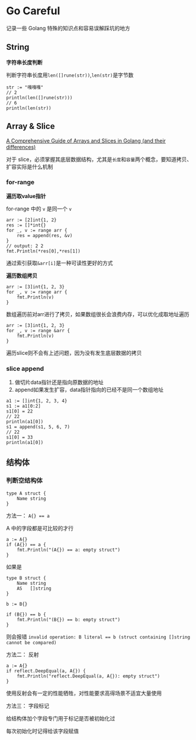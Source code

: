 #  Go Careful

记录一些 Golang 特殊的知识点和容易误解踩坑的地方

## String

**字符串长度判断**

判断字符串长度用`len([]rune(str))`,`len(str)`是字节数

```
str := "嘎嘎嘎"
// 2
println(len([]rune(str)))
// 6
println(len(str))
```

## Array & Slice

[A Comprehensive Guide of Arrays and Slices in Golang (and their differences)](https://www.sohamkamani.com/blog/golang/arrays-vs-slices/)

对于 slice，必须掌握其底层数据结构，尤其是`长度`和`容量`两个概念，要知道拷贝、扩容实际是什么机制

### for-range

**遍历取value指针**

for-range 中的 `v` 是同一个 `v`

```
arr := [2]int{1, 2}
res := []*int{}
for _, v := range arr {
    res = append(res, &v)
}
// output: 2 2
fmt.Println(*res[0],*res[1]) 
```

通过索引获取`&arr[i]`是一种可读性更好的方式

**遍历数组拷贝**

```
arr := [3]int{1, 2, 3}
for _, v := range arr {
    fmt.Println(v)
}
```

数组遍历前对arr进行了拷贝，如果数组很长会浪费内存，可以优化成取地址遍历

```
arr := [3]int{1, 2, 3}
for _, v := range &arr {
    fmt.Println(v)
}
```

遍历slice则不会有上述问题，因为没有发生底层数据的拷贝

### slice append

1. 做切片data指针还是指向原数据的地址
2. append如果发生扩容，data指针指向的已经不是同一个数组地址

```
a1 := []int{1, 2, 3, 4}
s1 := a1[0:2]
s1[0] = 22
// 22
println(a1[0])
s1 = append(s1, 5, 6, 7)
// 22
s1[0] = 33
println(a1[0])
```

## 结构体

### 判断空结构体

```
type A struct {
	Name string
}
```

方法一： `A{} == a`

A 中的字段都是可比较的才行

```
a := A{}
if (A{}) == a {
    fmt.Println("(A{}) == a: empty struct")
}
```

如果是

```
type B struct {
	Name string
	AS   []string
}

b := B{}

if (B{}) == b {
    fmt.Println("(B{}) == b: empty struct")
}
```

则会报错 `invalid operation: B literal == b (struct containing []string cannot be compared)`

方法二： 反射

```
a := A{}
if reflect.DeepEqual(a, A{}) {
    fmt.Println("reflect.DeepEqual(a, A{}): empty struct")
}
```

使用反射会有一定的性能牺牲，对性能要求高得场景不适宜大量使用

方法三： 字段标记

给结构体加个字段专门用于标记是否被初始化过

每次初始化时记得给该字段赋值